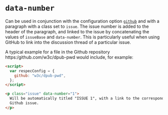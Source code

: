# `data-number`

Can be used in conjunction with the configuration option [`github`](github) and with a paragraph with a class set to `issue`. The issue number is added to the header of the paragraph, and linked to the issue by concatenating the values of `issueBase` and `data-number`. This is particularly useful when using GitHub to link into the discussion thread of a particular issue.

A typical example for a file in the Github repository https:/github.com/w3c/dpub-pwd would include, for example:

```html "example": "Embed content of a GitHub issue in-place."
<script>
  var respecConfig = {
    github: "w3c/dpub-pwd",
  };
</script>

<p class="issue" data-number="1">
  Will be automatically titled "ISSUE 1", with a link to the corresponding
  Github issue.
</p>
```
